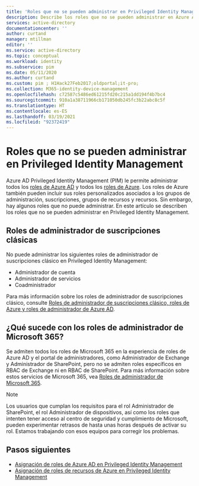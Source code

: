 ```yaml
---
title: 'Roles que no se pueden administrar en Privileged Identity Management: Azure Active Directory | Microsoft Docs'
description: Describe los roles que no se pueden administrar en Azure AD Privileged Identity Management (PIM).
services: active-directory
documentationcenter: ''
author: curtand
manager: mtillman
editor: ''
ms.service: active-directory
ms.topic: conceptual
ms.workload: identity
ms.subservice: pim
ms.date: 05/11/2020
ms.author: curtand
ms.custom: pim ; H1Hack27Feb2017;oldportal;it-pro;
ms.collection: M365-identity-device-management
ms.openlocfilehash: c72587c5486ed61215fd20c215a1dd194f4b7bc4
ms.sourcegitcommit: 910a1a38711966cb171050db245fc3b22abc8c5f
ms.translationtype: HT
ms.contentlocale: es-ES
ms.lasthandoff: 03/19/2021
ms.locfileid: "92372419"
---
```

# <a name="roles-you-cant-manage-in-privileged-identity-management"></a>Roles que no se pueden administrar en Privileged Identity Management

Azure AD Privileged Identity Management (PIM) le permite administrar todos los [roles de Azure AD](../roles/permissions-reference.md) y todos los [roles de Azure](../../role-based-access-control/built-in-roles.md). Los roles de Azure también pueden incluir sus roles personalizados asociados a los grupos de administración, suscripciones, grupos de recursos y recursos. Sin embargo, hay algunos roles que no puede administrar. En este artículo se describen los roles que no se pueden administrar en Privileged Identity Management.

## <a name="classic-subscription-administrator-roles"></a>Roles de administrador de suscripciones clásicas

No puede administrar los siguientes roles de administrador de suscripciones clásico en Privileged Identity Management:

- Administrador de cuenta
- Administrador de servicios
- Coadministrador

Para más información sobre los roles de administrador de suscripciones clásico, consulte [Roles de administrador de suscripciones clásico, roles de Azure y roles de administrador de Azure AD](../../role-based-access-control/rbac-and-directory-admin-roles.md).

## <a name="what-about-microsoft-365-admin-roles"></a>¿Qué sucede con los roles de administrador de Microsoft 365?

Se admiten todos los roles de Microsoft 365 en la experiencia de roles de Azure AD y el portal de administradores, como Administrador de Exchange y Administrador de SharePoint, pero no se admiten roles específicos en RBAC de Exchange ni en RBAC de SharePoint. Para más información sobre estos servicios de Microsoft 365, vea [Roles de administrador de Microsoft 365](/office365/admin/add-users/about-admin-roles).

> [!NOTE]
> Los usuarios que cumplan los requisitos para el rol Administrador de SharePoint, el rol Administrador de dispositivos, así como los roles que intenten tener acceso al centro de seguridad y cumplimiento de Microsoft, pueden experimentar retrasos de hasta unas horas después de activar su rol. Estamos trabajando con esos equipos para corregir los problemas.

## <a name="next-steps"></a>Pasos siguientes

- [Asignación de roles de Azure AD en Privileged Identity Management](pim-how-to-add-role-to-user.md)
- [Asignación de roles de recursos de Azure en Privileged Identity Management](pim-resource-roles-assign-roles.md)
